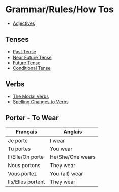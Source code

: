 # Grammar/Rules/How Tos
- [Adjectives](adjectives.md)
## Tenses
- [Past Tense]()
- [Near Future Tense]()
- [Future Tense]()
- [Conditional Tense](conditional-tense.md)

## Verbs
- [The Modal Verbs](verbs/modal-verbs.md)
- [Spelling Changes to Verbs](verbs/spelling-changes-to-verbs.md)

## Porter - To Wear

| Français          | Anglais          |
|-------------------|------------------|
| Je porte          | I wear           |
| Tu portes         | You wear         |
| Il/Elle/On porte  | He/She/One wears |
| Nous portons      | They wear        |
| Vous portez       | You (all) wear   |
| Ils/Elles portent | They wear        |